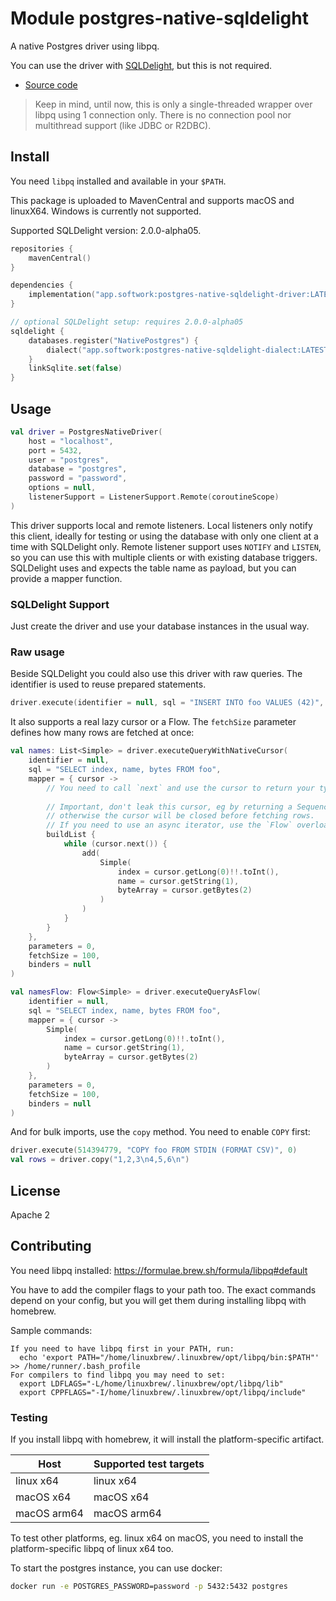 # Module postgres-native-sqldelight

A native Postgres driver using libpq.

You can use the driver with [SQLDelight](https://github.com/cashapp/sqldelight), but this is not required.

- [Source code](https://github.com/hfhbd/postgres-native-sqldelight)

> Keep in mind, until now, this is only a single-threaded wrapper over libpq using 1 connection only. There is no connection pool nor multithread support (like JDBC or R2DBC).

## Install

You need `libpq` installed and available in your `$PATH`.

This package is uploaded to MavenCentral and supports macOS and linuxX64.
Windows is currently not supported.

Supported SQLDelight version: 2.0.0-alpha05.

````kotlin
repositories {
    mavenCentral()
}

dependencies {
    implementation("app.softwork:postgres-native-sqldelight-driver:LATEST")
}

// optional SQLDelight setup: requires 2.0.0-alpha05
sqldelight {
    databases.register("NativePostgres") {
        dialect("app.softwork:postgres-native-sqldelight-dialect:LATEST")
    }
    linkSqlite.set(false)
}
````

## Usage

```kotlin
val driver = PostgresNativeDriver(
    host = "localhost",
    port = 5432,
    user = "postgres",
    database = "postgres",
    password = "password",
    options = null,
    listenerSupport = ListenerSupport.Remote(coroutineScope)
)
```

This driver supports local and remote listeners.
Local listeners only notify this client, ideally for testing or using the database with only one client at a time with
SQLDelight only.
Remote listener support uses `NOTIFY` and `LISTEN`, so you can use this with multiple clients or with existing database
triggers.
SQLDelight uses and expects the table name as payload, but you can provide a mapper function.

### SQLDelight Support

Just create the driver and use your database instances in the usual way.

### Raw usage

Beside SQLDelight you could also use this driver with raw queries.
The identifier is used to reuse prepared statements.

```kotlin
driver.execute(identifier = null, sql = "INSERT INTO foo VALUES (42)", parameters = 0, binders = null)
```

It also supports a real lazy cursor or a Flow. The `fetchSize` parameter defines how many rows are fetched at once:

```kotlin
val names: List<Simple> = driver.executeQueryWithNativeCursor(
    identifier = null,
    sql = "SELECT index, name, bytes FROM foo",
    mapper = { cursor ->
        // You need to call `next` and use the cursor to return your type, here it is a list.
        
        // Important, don't leak this cursor, eg by returning a Sequence,
        // otherwise the cursor will be closed before fetching rows.
        // If you need to use an async iterator, use the `Flow` overload, `executeQueryAsFlow`.
        buildList {
            while (cursor.next()) {
                add(
                    Simple(
                        index = cursor.getLong(0)!!.toInt(),
                        name = cursor.getString(1),
                        byteArray = cursor.getBytes(2)
                    )
                )
            }
        }
    },
    parameters = 0,
    fetchSize = 100,
    binders = null
)

val namesFlow: Flow<Simple> = driver.executeQueryAsFlow(
    identifier = null,
    sql = "SELECT index, name, bytes FROM foo",
    mapper = { cursor ->
        Simple(
            index = cursor.getLong(0)!!.toInt(),
            name = cursor.getString(1),
            byteArray = cursor.getBytes(2)
        )
    },
    parameters = 0,
    fetchSize = 100,
    binders = null
)
```

And for bulk imports, use the `copy` method. You need to enable `COPY` first:

```kotlin
driver.execute(514394779, "COPY foo FROM STDIN (FORMAT CSV)", 0)
val rows = driver.copy("1,2,3\n4,5,6\n")
```

## License

Apache 2

## Contributing

You need libpq installed: https://formulae.brew.sh/formula/libpq#default

You have to add the compiler flags to your path too.
The exact commands depend on your config, but you will get them during installing libpq with homebrew.

Sample commands:

```
If you need to have libpq first in your PATH, run:
  echo 'export PATH="/home/linuxbrew/.linuxbrew/opt/libpq/bin:$PATH"' >> /home/runner/.bash_profile
For compilers to find libpq you may need to set:
  export LDFLAGS="-L/home/linuxbrew/.linuxbrew/opt/libpq/lib"
  export CPPFLAGS="-I/home/linuxbrew/.linuxbrew/opt/libpq/include"
```

### Testing

If you install libpq with homebrew, it will install the platform-specific artifact.

| Host        | Supported test targets |
|-------------|------------------------|
| linux x64   | linux x64              |
| macOS x64   | macOS x64              |
| macOS arm64 | macOS arm64            |

To test other platforms, eg. linux x64 on macOS, you need to install the platform-specific libpq of linux x64 too.

To start the postgres instance, you can use docker:
```sh
docker run -e POSTGRES_PASSWORD=password -p 5432:5432 postgres
```
